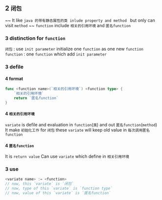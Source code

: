 ## 2 `闭包` 
~~ It like `java 的带有静态属性的类 inlude property and method ` but only can visit `method` ~~
`function` include `相关的引用环境` and `匿名function` 

### 3  distinction for `function` 
`闭包` : use `init parameter` initialize one `function` as one new `function` 
`function` : one `function` which add `init parameter` 

### 3  defile
#### 4   format
```go
func <function name>(`相关的引用环境`) <function type> {
	`相关的引用环境` 
	return `匿名function` 
}
```

#### 4   `相关的引用环境` 
`variate` is defile and evaluation in `function`(`类`) and out `匿名function`(`method`)
It make `初始化工作` for `闭包` 
these `variate` will keep old value in `每次调用匿名function` 

#### 4   `匿名function` 
It is `return value` 
Can use `variate` which define in `相关引用环境` 


### 3  use
```go
<variate name> := <function>
// now, this `variate` is `闭包` 
// now, type of this `variate` is `function type`
// now, value of this `variate` is `匿名function`
```


